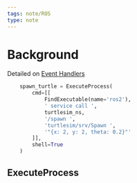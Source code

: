 ```yaml
---
tags: note/ROS
type: note
---
```

# Background
Detailed on [Event Handlers](https://docs.ros.org/en/humble/Tutorials/Intermediate/Launch/Using-Event-Handlers.html)


```python
    spawn_turtle = ExecuteProcess(
        cmd=[[
            FindExecutable(name='ros2'),
            ' service call ',
            turtlesim_ns,
            '/spawn ',
            'turtlesim/srv/Spawn ',
            '"{x: 2, y: 2, theta: 0.2}"'
        ]],
        shell=True
    )
```


## ExecuteProcess

